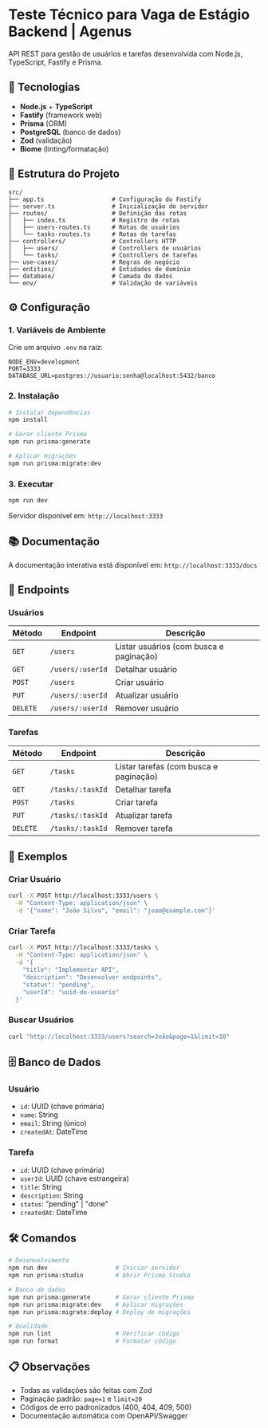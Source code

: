 # Teste Técnico para Vaga de Estágio Backend | Agenus

API REST para gestão de usuários e tarefas desenvolvida com Node.js, TypeScript, Fastify e Prisma.

## 🚀 Tecnologias

- **Node.js** + **TypeScript**
- **Fastify** (framework web)
- **Prisma** (ORM)
- **PostgreSQL** (banco de dados)
- **Zod** (validação)
- **Biome** (linting/formatação)

## 📁 Estrutura do Projeto

```
src/
├── app.ts                   # Configuração do Fastify
├── server.ts                # Inicialização do servidor
├── routes/                  # Definição das rotas
│   ├── index.ts             # Registro de rotas
│   ├── users-routes.ts      # Rotas de usuários
│   └── tasks-routes.ts      # Rotas de tarefas
├── controllers/             # Controllers HTTP
│   ├── users/               # Controllers de usuários
│   └── tasks/               # Controllers de tarefas
├── use-cases/               # Regras de negócio
├── entities/                # Entidades de domínio
├── database/                # Camada de dados
└── env/                     # Validação de variáveis
```

## ⚙️ Configuração

### 1. Variáveis de Ambiente

Crie um arquivo `.env` na raiz:

```env
NODE_ENV=development
PORT=3333
DATABASE_URL=postgres://usuario:senha@localhost:5432/banco
```

### 2. Instalação

```bash
# Instalar dependências
npm install

# Gerar cliente Prisma
npm run prisma:generate

# Aplicar migrações
npm run prisma:migrate:dev
```

### 3. Executar

```bash
npm run dev
```

Servidor disponível em: `http://localhost:3333`

## 📚 Documentação

A documentação interativa está disponível em: `http://localhost:3333/docs`

## 🔗 Endpoints

### Usuários

| Método   | Endpoint         | Descrição                               |
| -------- | ---------------- | --------------------------------------- |
| `GET`    | `/users`         | Listar usuários (com busca e paginação) |
| `GET`    | `/users/:userId` | Detalhar usuário                        |
| `POST`   | `/users`         | Criar usuário                           |
| `PUT`    | `/users/:userId` | Atualizar usuário                       |
| `DELETE` | `/users/:userId` | Remover usuário                         |

### Tarefas

| Método   | Endpoint         | Descrição                              |
| -------- | ---------------- | -------------------------------------- |
| `GET`    | `/tasks`         | Listar tarefas (com busca e paginação) |
| `GET`    | `/tasks/:taskId` | Detalhar tarefa                        |
| `POST`   | `/tasks`         | Criar tarefa                           |
| `PUT`    | `/tasks/:taskId` | Atualizar tarefa                       |
| `DELETE` | `/tasks/:taskId` | Remover tarefa                         |

## 📝 Exemplos

### Criar Usuário

```bash
curl -X POST http://localhost:3333/users \
  -H "Content-Type: application/json" \
  -d '{"name": "João Silva", "email": "joao@example.com"}'
```

### Criar Tarefa

```bash
curl -X POST http://localhost:3333/tasks \
  -H "Content-Type: application/json" \
  -d '{
    "title": "Implementar API",
    "description": "Desenvolver endpoints",
    "status": "pending",
    "userId": "uuid-do-usuario"
  }'
```

### Buscar Usuários

```bash
curl "http://localhost:3333/users?search=João&page=1&limit=10"
```

## 🗄️ Banco de Dados

### Usuário

- `id`: UUID (chave primária)
- `name`: String
- `email`: String (único)
- `createdAt`: DateTime

### Tarefa

- `id`: UUID (chave primária)
- `userId`: UUID (chave estrangeira)
- `title`: String
- `description`: String
- `status`: "pending" | "done"
- `createdAt`: DateTime

## 🛠️ Comandos

```bash
# Desenvolvimento
npm run dev                   # Iniciar servidor
npm run prisma:studio         # Abrir Prisma Studio

# Banco de dados
npm run prisma:generate       # Gerar cliente Prisma
npm run prisma:migrate:dev    # Aplicar migrações
npm run prisma:migrate:deploy # Deploy de migrações

# Qualidade
npm run lint                  # Verificar código
npm run format                # Formatar código
```

## 📋 Observações

- Todas as validações são feitas com Zod
- Paginação padrão: `page=1` e `limit=20`
- Códigos de erro padronizados (400, 404, 409, 500)
- Documentação automática com OpenAPI/Swagger

